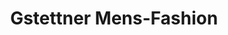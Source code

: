 ---
title: "Gstettner Mens-Fashion"
url: /neusiedl-am-see/gstettner-mens-fashion/
shop: Kleidung
---